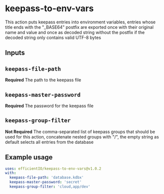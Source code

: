 # keepass-to-env-vars

This action puts keepass entries into environment variables, 
entries whose title ends with the "_BASE64" postfix are exported once with their original name and value and once as
decoded string without the postfix if the decoded string only contains valid UTF-8 bytes

## Inputs

## `keepass-file-path`

**Required** The path to the keepass file

## `keepass-master-password`

**Required** The password for the keepass file

## `keepass-group-filter`

**Not Required** The comma-separated list of keepass groups that should be used for this action,
concatenate nested groups with "/", the empty string as default selects all entries from the database

## Example usage

```yaml
uses: efficientIO/keepass-to-env-vars@v1.0.2
with:
  keepass-file-path: 'database.kdbx'
  keepass-master-password: 'secret'
  keepass-group-filter: 'cloud,app/dev'
```
